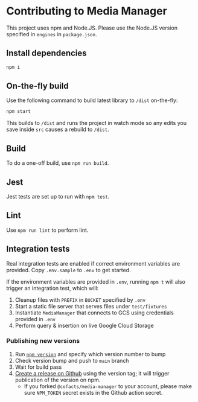 # Contributing to Media Manager

This project uses npm and Node.JS. Please use the Node.JS version specified in `engines` in `package.json`.

## Install dependencies

```bash
npm i
```

## On-the-fly build

Use the following command to build latest library to `/dist` on-the-fly:

```bash
npm start
```

This builds to `/dist` and runs the project in watch mode so any edits you save inside `src` causes a rebuild to `/dist`.

## Build

To do a one-off build, use `npm run build`.

## Jest

Jest tests are set up to run with `npm test`.

## Lint

Use `npm run lint` to perform lint.

## Integration tests

Real integration tests are enabled if correct environment variables are provided.
Copy `.env.sample` to `.env` to get started.

If the environment variables are provided in `.env`, running `npm t` will also trigger an integration test, which will:

1. Cleanup files with `PREFIX` in `BUCKET` specified by `.env`
2. Start a static file server that serves files under `test/fixtures`
3. Instantiate `MediaManager` that connects to GCS using credentials provided in `.env`
4. Perform query & insertion on live Google Cloud Storage

### Publishing new versions

1. Run [`npm version`](https://docs.npmjs.com/cli/v8/commands/npm-version) and specify which version number to bump
2. Check version bump and push to `main` branch
3. Wait for build pass
4. [Create a release on Github](https://docs.github.com/en/repositories/releasing-projects-on-github/managing-releases-in-a-repository#creating-a-release) using the version tag; it will trigger publication of the version on npm.
    - If you forked `@cofacts/media-manager` to your account, please make sure `NPM_TOKEN` secret exists in the Github action secret.
